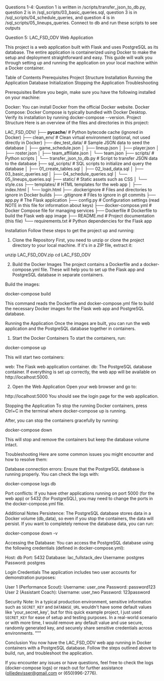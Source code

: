Questions 1-4:
Question 1 is written in /scripts/transfer_json_to_db.py, question 2 is in /sql_scripts/03_basic_queries.sql, question 3 is in /sql_scripts/04_schedule_queries, and question 4 is in /sql_scripts/05_lineups_queries. Connect to db and run these scripts to see outputs

Question 5: LAC_FSD_ODV Web Application

This project is a web application built with Flask and uses PostgreSQL as its database. The entire application is containerized using Docker to make the setup and deployment straightforward and easy. This guide will walk you through setting up and running the application on your local machine within a Docker container.

Table of Contents
Prerequisites
Project Structure
Installation
Running the Application
Database Initialization
Stopping the Application
Troubleshooting

Prerequisites
Before you begin, make sure you have the following installed on your machine:

Docker: You can install Docker from the official Docker website.
Docker Compose: Docker Compose is typically bundled with Docker Desktop. Verify its installation by running docker-compose --version.
Project Structure
Here is an overview of the files and directories in this project:

LAC_FSD_ODV/
├── **pycache**/ # Python bytecode cache (ignored in Docker)
├── clean_env/ # Clean virtual environment (optional, not used directly in Docker)
├── dev_test_data/ # Sample JSON data to seed the database
│ ├── game_schedule.json
│ ├── lineup.json
│ ├── player.json
│ ├── roster.json
│ ├── team_affiliate.json
│ └── team.json
├── scripts/ # Python scripts
│ └── transfer_json_to_db.py # Script to transfer JSON data to the database
├── sql_scripts/ # SQL scripts to initialize and query the database
│ ├── 01_create_tables.sql
│ ├── 02_load_data.sql
│ ├── 03_basic_queries.sql
│ ├── 04_schedule_queries.sql
│ └── 05_lineups_queries.sql
├── static/ # Static assets such as CSS
│ └── style.css
├── templates/ # HTML templates for the web app
│ ├── index.html
│ └── login.html
├── .dockerignore # Files and directories to ignore in Docker builds
├── .gitignore # Files to ignore in git commits
├── app.py # The Flask application
├── config.py # Configuration settings (read NOTE in this file for information about keys)
├── docker-compose.yml # Docker Compose file for managing services
├── Dockerfile # Dockerfile to build the Flask web app image
├── README.md # Project documentation (this file)
└── requirements.txt # Python dependencies for the Flask app

Installation
Follow these steps to get the project up and running:

1. Clone the Repository
   First, you need to unzip or clone the project directory to your local machine. If it's in a ZIP file, extract it:

unzip LAC_FSD_ODV.zip
cd LAC_FSD_ODV

2. Build the Docker Images
   The project contains a Dockerfile and a docker-compose.yml file. These will help you to set up the Flask app and PostgreSQL database in separate containers.

Build the images:

docker-compose build

This command reads the Dockerfile and docker-compose.yml file to build the necessary Docker images for the Flask web app and PostgreSQL database.

Running the Application
Once the images are built, you can run the web application and the PostgreSQL database together in containers.

1. Start the Docker Containers
   To start the containers, run:

docker-compose up

This will start two containers:

web: The Flask web application container.
db: The PostgreSQL database container.
If everything is set up correctly, the web app will be available on http://localhost:5000.

2. Open the Web Application
   Open your web browser and go to:

http://localhost:5000
You should see the login page for the web application.

Stopping the Application
To stop the running Docker containers, press Ctrl+C in the terminal where docker-compose up is running.

After, you can stop the containers gracefully by running:

docker-compose down

This will stop and remove the containers but keep the database volume intact.

Troubleshooting
Here are some common issues you might encounter and how to resolve them:

Database connection errors: Ensure that the PostgreSQL database is running properly. You can check the logs with:

docker-compose logs db

Port conflicts: If you have other applications running on port 5000 (for the web app) or 5432 (for PostgreSQL), you may need to change the ports in the docker-compose.yml file.

Additional Notes
Persistence: The PostgreSQL database stores data in a Docker volume (db_data), so even if you stop the containers, the data will persist. If you want to completely remove the database data, you can run:

docker-compose down -v

Accessing the Database: You can access the PostgreSQL database using the following credentials (defined in docker-compose.yml):

Host: db
Port: 5432
Database: lac_fullstack_dev
Username: postgres
Password: postgres

Login Credentials
The application includes two user accounts for demonstration purposes:

User 1 (Performance Scout):
Username: user_one
Password: password123
User 2 (Assistant Coach):
Username: user_two
Password: 123password

Security Note:
In a typical production environment, sensitive information such as `SECRET_KEY` and `DATABASE_URL`
wouldn't have some default values like 'your_secret_key', but for this quick example project,
I just used `SECRET_KEY` for ease of setup and testing purposes. In a real-world scenario or with more time, I would remove any default value and use secure, randomly generated key, and securely share sensitive credentials across environments.
"""

Conclusion
You now have the LAC_FSD_ODV web app running in Docker containers with a PostgreSQL database. Follow the steps outlined above to build, run, and troubleshoot the application.

If you encounter any issues or have questions, feel free to check the logs (docker-compose logs) or reach out for further assistance (olliedevisser@gmail.com or (650)996-2776).
